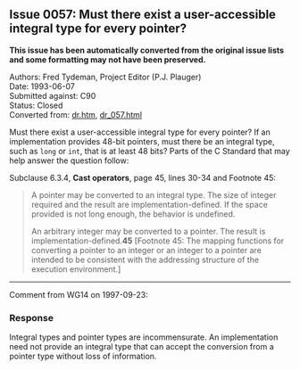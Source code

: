 ## Issue 0057: Must there exist a user-accessible integral type for every pointer?

**This issue has been automatically converted from the original issue lists and some formatting may not have been preserved.**

Authors: Fred Tydeman, Project Editor (P.J. Plauger)  
Date: 1993-06-07  
Submitted against: C90  
Status: Closed  
Converted from: [dr.htm](https://www.open-std.org/jtc1/sc22/wg14/www/docs/dr.htm), [dr_057.html](https://www.open-std.org/jtc1/sc22/wg14/www/docs/dr_057.html)

Must there exist a user-accessible integral type for every pointer? If an
implementation provides 48-bit pointers, must there be an integral type, such as
`long` or `int`, that is at least 48 bits? Parts of the C Standard that may help
answer the question follow:

Subclause 6.3.4, **Cast operators**, page 45, lines 30-34 and Footnote 45:

> A pointer may be converted to an integral type. The size of integer required and
> the result are implementation-defined. If the space provided is not long enough,
> the behavior is undefined.
>
> An arbitrary integer may be converted to a pointer. The result is
> implementation-defined.**45** \[Footnote 45: The mapping functions for
> converting a pointer to an integer or an integer to a pointer are intended to be
> consistent with the addressing structure of the execution environment.\]

---

Comment from WG14 on 1997-09-23:

### Response

Integral types and pointer types are incommensurate. An implementation need not
provide an integral type that can accept the conversion from a pointer type
without loss of information.

